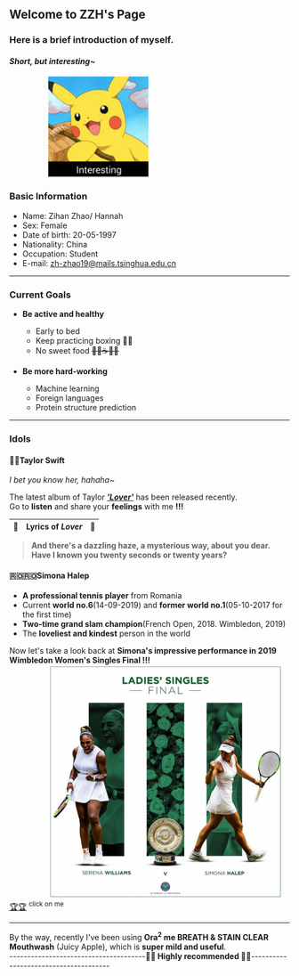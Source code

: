 ## Welcome to ZZH's Page

### Here is a brief introduction of myself.  
#### *Short, but interesting~*

<img src="images/interesting.jpg" height="180" style="margin-left:5em">

### Basic Information
 * Name:  Zihan Zhao/ Hannah
 * Sex:  Female
 * Date of birth:  20-05-1997
 * Nationality:  China
 * Occupation:  Student
 * E-mail:  zh-zhao19@mails.tsinghua.edu.cn
 
---

### Current Goals
 * **Be active and healthy**
   * Early to bed
   * Keep practicing boxing 🥊🥊
   * No sweet food ~~🍬🍦☕️🍰🍹~~
   
 * **Be more hard-working**
   * Machine learning
   * Foreign languages
   * Protein structure prediction
   
---

### Idols
#### 🌈🌈Taylor Swift
*I bet you know her, hahaha~*

The latest album of Taylor [***'Lover'***](https://music.163.com/#/album?id=80752440) has been released recently.   
Go to **listen** and share your **feelings** with me **!!!**

🎵 | Lyrics of *Lover* | 🎵 
 --- | --- | --- 

>**And there's a dazzling haze, a mysterious way, about you dear.     
>Have I known you twenty seconds or twenty years?**

#### 🇷🇴🇷🇴Simona Halep
 * **A professional tennis player** from Romania
 * Current **world no.6**(14-09-2019) and **former world no.1**(05-10-2017 for the first time)
 * **Two-time grand slam champion**(French Open, 2018. Wimbledon, 2019)
 * The **loveliest and kindest** person in the world
 
Now let's take a look back at **Simona's impressive performance in 2019 Wimbledon Women's Singles Final !!!**  
<img src="images/final.jpg" height="420" style="margin-left:5em">  
[🏆🏆](https://www.iqiyi.com/v_19rs1nsfek.html#curid=3352211600_226792c87abe7d92eaf9d85a997c3fd8) <sup>click on me</sup>

---

By the way, recently I've been using **Ora<sup>2</sup> me BREATH & STAIN CLEAR Mouthwash** (Juicy Apple), which is **super mild and useful**.   
--------------------------------------**🌺🌺 Highly recommended 🌺🌺**--------------------------------------
